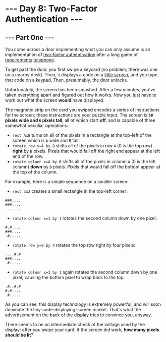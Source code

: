# --- Day 8: Two-Factor Authentication ---

## --- Part One ---

You come across a door implementing what you can only assume is an
implementation of [two-factor
authentication](https://en.wikipedia.org/wiki/Multi-factor_authentication) after
a long game of [requirements](https://en.wikipedia.org/wiki/Requirement)
[telephone](https://en.wikipedia.org/wiki/Chinese_whispers).

To get past the door, you first swipe a keycard (no problem; there was one on a
nearby desk). Then, it displays a code on a [little
screen](https://www.google.com/search?q=tiny+lcd&tbm=isch), and you type that
code on a keypad. Then, presumably, the door unlocks.

Unfortunately, the screen has been smashed. After a few minutes, you've taken
everything apart and figured out how it works. Now you just have to work out
what the screen **would** have displayed.

The magnetic strip on the card you swiped encodes a series of instructions for
the screen; these instructions are your puzzle input. The screen is **`50`
pixels wide and `6` pixels tall**, all of which start **off**, and is capable of
three somewhat peculiar operations:

- `rect AxB` turns on all of the pixels in a rectangle at the top-left of the
  screen which is `A` wide and `B` tall.
- `rotate row y=A by B` shifts all of the pixels in row `A` (0 is the top row)
  **right** by `B` pixels. Pixels that would fall off the right end appear at
  the left end of the row.
- `rotate column x=A by B` shifts all of the pixels in column `A` (0 is the left
  column) **down** by `B` pixels. Pixels that would fall off the bottom appear
  at the top of the column.

For example, here is a simple sequence on a smaller screen:

- `rect 3x2` creates a small rectangle in the top-left corner:

```
###....
###....
.......
```

- `rotate column x=1 by 1` rotates the second column down by one pixel:

```
#.#....
###....
.#.....
```

- `rotate row y=0 by 4` rotates the top row right by four pixels:

```
....#.#
###....
.#.....
```

- `rotate column x=1 by 1` again rotates the second column down by one pixel,
  causing the bottom pixel to wrap back to the top:

```
.#..#.#
#.#....
.#.....
```

As you can see, this display technology is extremely powerful, and will soon
dominate the tiny-code-displaying-screen market. That's what the advertisement
on the back of the display tries to convince you, anyway.

There seems to be an intermediate check of the voltage used by the display:
after you swipe your card, if the screen did work, **how many pixels should be
lit**?
